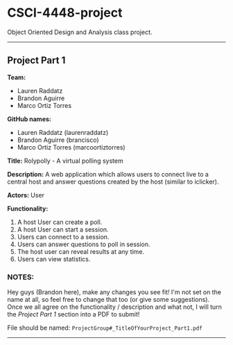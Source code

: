 # CSCI-4448-project

Object Oriented Design and Analysis class project.

---

## Project Part 1

**Team:**

+ Lauren Raddatz
+ Brandon Aguirre
+ Marco Ortiz Torres

**GitHub names:**

+ Lauren Raddatz (laurenraddatz)
+ Brandon Aguirre (brancisco)
+ Marco Ortiz Torres (marcoortiztorres)

**Title:** Rolypolly - A virtual polling system

**Description:** A web application which allows users to connect live to a central host and answer questions created by the host (similar to iclicker).

**Actors:** User

**Functionality:** 

1. A host User can create a poll.
2. A host User can start a session.
3. Users can connect to a session.
4. Users can answer questions to poll in session.
5. The host user can reveal results at any time.
6. Users can view statistics.

### NOTES:

Hey guys (Brandon here), make any changes you see fit! I'm not set on the name at all, so feel free to change that too (or give some suggestions). Once we all agree on the functionality / description and what not, I will turn the *Project Part 1* section into a PDF to submit!

File should be named: `ProjectGroup#_TitleOfYourProject_Part1.pdf`

---